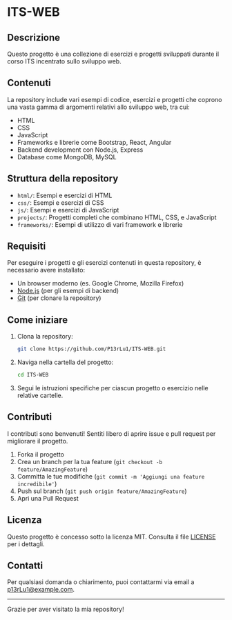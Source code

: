 # ITS-WEB

## Descrizione
Questo progetto è una collezione di esercizi e progetti sviluppati durante il corso ITS incentrato sullo sviluppo web.

## Contenuti
La repository include vari esempi di codice, esercizi e progetti che coprono una vasta gamma di argomenti relativi allo sviluppo web, tra cui:
- HTML
- CSS
- JavaScript
- Frameworks e librerie come Bootstrap, React, Angular
- Backend development con Node.js, Express
- Database come MongoDB, MySQL

## Struttura della repository
- `html/`: Esempi e esercizi di HTML
- `css/`: Esempi e esercizi di CSS
- `js/`: Esempi e esercizi di JavaScript
- `projects/`: Progetti completi che combinano HTML, CSS, e JavaScript
- `frameworks/`: Esempi di utilizzo di vari framework e librerie

## Requisiti
Per eseguire i progetti e gli esercizi contenuti in questa repository, è necessario avere installato:
- Un browser moderno (es. Google Chrome, Mozilla Firefox)
- [Node.js](https://nodejs.org/) (per gli esempi di backend)
- [Git](https://git-scm.com/) (per clonare la repository)

## Come iniziare
1. Clona la repository:
    ```sh
    git clone https://github.com/P13rLu1/ITS-WEB.git
    ```
2. Naviga nella cartella del progetto:
    ```sh
    cd ITS-WEB
    ```
3. Segui le istruzioni specifiche per ciascun progetto o esercizio nelle relative cartelle.

## Contributi
I contributi sono benvenuti! Sentiti libero di aprire issue e pull request per migliorare il progetto.

1. Forka il progetto
2. Crea un branch per la tua feature (`git checkout -b feature/AmazingFeature`)
3. Committa le tue modifiche (`git commit -m 'Aggiungi una feature incredibile'`)
4. Push sul branch (`git push origin feature/AmazingFeature`)
5. Apri una Pull Request

## Licenza
Questo progetto è concesso sotto la licenza MIT. Consulta il file [LICENSE](LICENSE) per i dettagli.

## Contatti
Per qualsiasi domanda o chiarimento, puoi contattarmi via email a [p13rLu1@example.com](mailto:p13rLu1@example.com).

---

Grazie per aver visitato la mia repository!
``` &#8203;:citation[oaicite:0]{index=0}&#8203;
